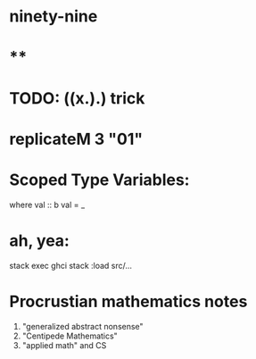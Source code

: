 # ninety-nine
# **


# TODO: ((x.).) trick
# replicateM 3 "01"
# Scoped Type Variables:
  where
    val :: b
    val = _

# ah, yea:
stack exec ghci
stack :load src/...






# Procrustian mathematics notes

1. "generalized abstract nonsense"
2. "Centipede Mathematics"
3. "applied math" and CS
